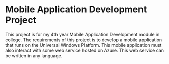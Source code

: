 # Mobile Application Development Project
This project is for my 4th year Mobile Application Development module in college. The requirements of this project is to develop a mobile application that runs on the Universal Windows Platform. This mobile application must also interact with some web service hosted on Azure. This web service can be written in any language.